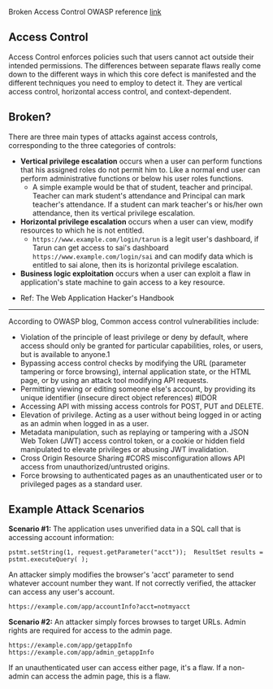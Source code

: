 Broken Access Control OWASP reference [link](https://owasp.org/Top10/A01_2021-Broken_Access_Control/)

## Access Control

Access Control enforces policies such that users cannot act outside their intended permissions. The differences between separate flaws really come down to the different ways in which this core defect is manifested and the different techniques you need to employ to detect it. They are vertical access control, horizontal access control, and context-dependent.

## Broken?

There are three main types of attacks against access controls, corresponding to the three categories of controls:

+ **Vertical privilege escalation** occurs when a user can perform functions that his assigned roles do not permit him to. Like a normal end user can perform administrative functions or below his user roles functions.
	+ A simple example would be that of student, teacher and principal. Teacher can mark student's attendance and Principal can mark teacher's attendance. If a student can mark teacher's or his/her own attendance, then its vertical privilege escalation.
+ **Horizontal privilege escalation** occurs when a user can view, modify resources to which he is not entitled. 
	+ `https://www.example.com/login/tarun` is a legit user's dashboard, if Tarun can get access to sai's dashboard `https://www.example.com/login/sai` and can modify data which is entitled to sai alone, then its is horizontal privilege escalation.
+ **Business logic exploitation** occurs when a user can exploit a flaw in application's state machine to gain access to a key resource.
- Ref: The Web Application Hacker's Handbook
-------------------------
According to OWASP blog, Common access control vulnerabilities include:

-   Violation of the principle of least privilege or deny by default, where access should only be granted for particular capabilities, roles, or users, but is available to anyone.1
-   Bypassing access control checks by modifying the URL (parameter tampering or force browsing), internal application state, or the HTML page, or by using an attack tool modifying API requests.  
-   Permitting viewing or editing someone else's account, by providing its unique identifier (insecure direct object references) #IDOR
-   Accessing API with missing access controls for POST, PUT and DELETE.
-   Elevation of privilege. Acting as a user without being logged in or acting as an admin when logged in as a user.
-   Metadata manipulation, such as replaying or tampering with a JSON Web Token (JWT) access control token, or a cookie or hidden field manipulated to elevate privileges or abusing JWT invalidation.
-   Cross Origin Resource Sharing #CORS misconfiguration allows API access from unauthorized/untrusted origins.
-   Force browsing to authenticated pages as an unauthenticated user or to privileged pages as a standard user.

## Example Attack Scenarios

**Scenario #1:** The application uses unverified data in a SQL call that is accessing account information:

 `pstmt.setString(1, request.getParameter("acct"));  ResultSet results = pstmt.executeQuery( );`

An attacker simply modifies the browser's 'acct' parameter to send whatever account number they want. If not correctly verified, the attacker can access any user's account.

 `https://example.com/app/accountInfo?acct=notmyacct`

**Scenario #2:** An attacker simply forces browses to target URLs. Admin rights are required for access to the admin page.

 `https://example.com/app/getappInfo  https://example.com/app/admin_getappInfo`

If an unauthenticated user can access either page, it's a flaw. If a non-admin can access the admin page, this is a flaw.